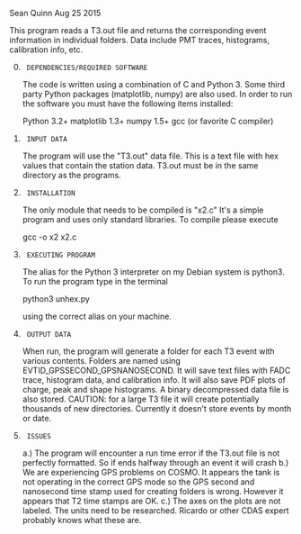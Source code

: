 Sean Quinn
Aug 25 2015

This program reads a T3.out file and returns the corresponding
event information in individual folders. Data include PMT traces, histograms,
calibration info, etc.


0.		DEPENDENCIES/REQUIRED SOFTWARE

	The code is written using a combination of C and Python 3. Some third party
	Python packages (matplotlib, numpy) are also used. In order to run 
	the software you must have the following items installed:

	Python 3.2+
	matplotlib 1.3+
	numpy 1.5+
	gcc (or favorite C compiler)


1.		INPUT DATA
	
	The program will use the "T3.out" data file. This is a text file with
	hex values that contain the station data. T3.out must be in the same
	directory as the programs.


2.		INSTALLATION
	
	The only module that needs to be compiled is "x2.c" It's a simple program and uses
	only standard libraries. To compile please execute

	gcc -o x2 x2.c


3.		EXECUTING PROGRAM

	The alias for the Python 3 interpreter on my Debian system is python3. To run the program
	type in the terminal

	python3 unhex.py

	using the correct alias on your machine.


4.		OUTPUT DATA

	When run, the program will generate a folder for each T3 event with various contents.
	Folders are named using EVTID_GPSSECOND_GPSNANOSECOND.
	It will save text files with FADC trace, histogram data, and calibration info. It will
	also save PDF plots of charge, peak and shape histograms. A binary decompressed data
	file is also stored. CAUTION: for a large T3 file it will create potentially thousands of
	new directories. Currently it doesn't store events by month or date.

5.		ISSUES

	a.) The program will encounter a run time error if the T3.out file is not perfectly
		formatted. So if ends halfway through an event it will crash
	b.) We are experiencing GPS problems on COSMO. It appears the tank is not operating
		in the correct GPS mode so the GPS second and nanosecond time stamp used
		for creating folders is wrong. However it appears that T2 time stamps are OK.
	c.) The axes on the plots are not labeled. The units need to be researched. Ricardo
		or other CDAS expert probably knows what these are.
	
	
	
